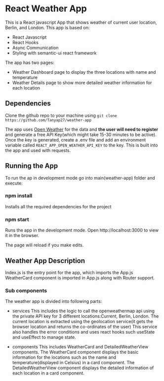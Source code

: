# React Weather App

This is a React javascript App that shows weather of current user location, Berlin, and London.
This app is based on:

- React Javascript
- React Hooks
- Async Communication
- Styling with semantic-ui react framework

The app has two pages:
- Weather Dashboard page to display the three locations with name and temperature
- Weather Details page to show more detailed weather information for each location

## Dependencies

Clone the github repo to your machine using
```git clone https://github.com/Tanyap27/weather-app```

The app uses [Open Weather](https://openweathermap.org/) for the data and
**the user will need to register** and generate a free API Key(which might take 15-30 minutes to be active).
Once the key is generated, create a .env file and add an environment variable called
`REACT_APP_OPEN_WEATHER_API_KEY` to the key. This is built into the app and used with
requests.

## Running the App

To run the ap in development mode go into main(weather-app) folder and execute:

### npm install

Installs all the required dependencies for the project

### npm start

Runs the app in the development mode.
Open http://localhost:3000 to view it in the browser.

The page will reload if you make edits.

## Weather App Description

Index.js is the entry point for the app, which imports the App.js
WeatherCard component is imported in App.js along with Router support.

### Sub components

The weather app is divided into following parts:

- services
    This includes the logic to call the openweathermap api using the private API key for 3 different locations:Current, Berlin, London.
    The current location is extracted using the geolocation service(it gets the browser location and returns the co-ordinates of the user)
    This service also handles the error conditions and uses react hooks such useState and useEffect to manage state.

- components
    This includes WeatherCard and DetailedWeatherView components.
    The WeatherCard component displays the basic information for the locations such as the name and temperature(displayed in Celsius) in a card component.
    The DetailedWeatherView component displays the detailed information of each location in a card component.

